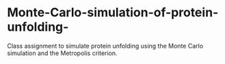 # Monte-Carlo-simulation-of-protein-unfolding-
Class assignment to simulate protein unfolding using the Monte Carlo simulation and the Metropolis criterion.

